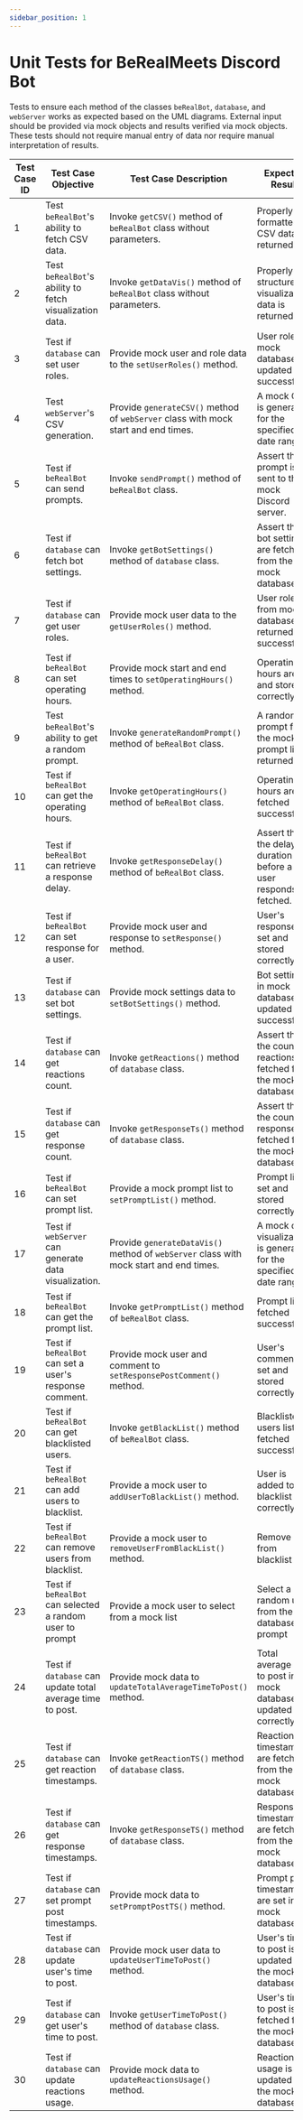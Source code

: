 ```yaml
---
sidebar_position: 1
---
```

# Unit Tests for BeRealMeets Discord Bot

Tests to ensure each method of the classes `beRealBot`, `database`, and `webServer` works as expected based on the UML diagrams. External input should be provided via mock objects and results verified via mock objects. These tests should not require manual entry of data nor require manual interpretation of results.

| Test Case ID | Test Case Objective                                           | Test Case Description                                      | Expected Result                                       |
|--------------|-------------------------------------------------------------|-----------------------------------------------------------|--------------------------------------------------------|
| 1            | Test `beRealBot`'s ability to fetch CSV data.                  | Invoke `getCSV()` method of `beRealBot` class without parameters.  | Properly formatted CSV data is returned. |
| 2            | Test `beRealBot`'s ability to fetch visualization data.        | Invoke `getDataVis()` method of `beRealBot` class without parameters. | Properly structured visualization data is returned. |
| 3            | Test if `database` can set user roles.                      | Provide mock user and role data to the `setUserRoles()` method. | User roles in mock database are updated successfully. |
| 4            | Test `webServer`'s CSV generation.                          | Provide `generateCSV()` method of `webServer` class with mock start and end times. | A mock CSV is generated for the specified date range. |
| 5            | Test if `beRealBot` can send prompts.                          | Invoke `sendPrompt()` method of `beRealBot` class. | Assert that a prompt is sent to the mock Discord server. |
| 6            | Test if `database` can fetch bot settings.                  | Invoke `getBotSettings()` method of `database` class. | Assert that bot settings are fetched from the mock database. |
| 7            | Test if `database` can get user roles.                      | Provide mock user data to the `getUserRoles()` method. | User roles from mock database are returned successfully. |
| 8            | Test if `beRealBot` can set operating hours.                   | Provide mock start and end times to `setOperatingHours()` method. | Operating hours are set and stored correctly. |
| 9            | Test `beRealBot`'s ability to get a random prompt.             | Invoke `generateRandomPrompt()` method of `beRealBot` class. | A random prompt from the mock prompt list is returned. |
| 10           | Test if `beRealBot` can get the operating hours.               | Invoke `getOperatingHours()` method of `beRealBot` class. | Operating hours are fetched successfully. |
| 11           | Test if `beRealBot` can retrieve a response delay.             | Invoke `getResponseDelay()` method of `beRealBot` class. | Assert that the delay duration before a user responds is fetched. |
| 12           | Test if `beRealBot` can set response for a user.               | Provide mock user and response to `setResponse()` method. | User's response is set and stored correctly. |
| 13           | Test if `database` can set bot settings.                    | Provide mock settings data to `setBotSettings()` method. | Bot settings in mock database are updated successfully. |
| 14           | Test if `database` can get reactions count.                 | Invoke `getReactions()` method of `database` class. | Assert that the count of reactions is fetched from the mock database. |
| 15           | Test if `database` can get response count.                  | Invoke `getResponseTs()` method of `database` class. | Assert that the count of responses is fetched from the mock database. |
| 16           | Test if `beRealBot` can set prompt list.                       | Provide a mock prompt list to `setPromptList()` method. | Prompt list is set and stored correctly. |
| 17           | Test if `webServer` can generate data visualization.        | Provide `generateDataVis()` method of `webServer` class with mock start and end times. | A mock data visualization is generated for the specified date range. |
| 18           | Test if `beRealBot` can get the prompt list.                   | Invoke `getPromptList()` method of `beRealBot` class. | Prompt list is fetched successfully. |
| 19           | Test if `beRealBot` can set a user's response comment.         | Provide mock user and comment to `setResponsePostComment()` method. | User's comment is set and stored correctly. |
| 20           | Test if `beRealBot` can get blacklisted users.                 | Invoke `getBlackList()` method of `beRealBot` class. | Blacklisted users list is fetched successfully. |
| 21           | Test if `beRealBot` can add users to blacklist.                | Provide a mock user to `addUserToBlackList()` method. | User is added to the blacklist correctly. |
| 22           | Test if `beRealBot` can remove users from blacklist.           | Provide a mock user to `removeUserFromBlackList()` method. | Remove user from blacklist |
| 23           | Test if `beRealBot` can selected a random user to prompt       | Provide a mock user to select from a mock list | Select a random user from the database to prompt |
| 24           | Test if `database` can update total average time to post.   | Provide mock data to `updateTotalAverageTimeToPost()` method. | Total average time to post in the mock database is updated correctly. |
| 25           | Test if `database` can get reaction timestamps.             | Invoke `getReactionTS()` method of `database` class. | Reaction timestamps are fetched from the mock database. |
| 26           | Test if `database` can get response timestamps.             | Invoke `getResponseTS()` method of `database` class. | Response timestamps are fetched from the mock database. |
| 27           | Test if `database` can set prompt post timestamps.          | Provide mock data to `setPromptPostTS()` method. | Prompt post timestamps are set in the mock database. |
| 28           | Test if `database` can update user's time to post.          | Provide mock user data to `updateUserTimeToPost()` method. | User's time to post is updated in the mock database. |
| 29           | Test if `database` can get user's time to post.             | Invoke `getUserTimeToPost()` method of `database` class. | User's time to post is fetched from the mock database. |
| 30           | Test if `database` can update reactions usage.              | Provide mock data to `updateReactionsUsage()` method. | Reactions usage is updated in the mock database. |